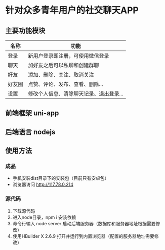 # 针对众多青年用户的社交聊天APP

## 主要功能模块

名称 | 功能
--- | ---
登录 | 新用户登录即注册，可使用微信登录
聊天 | 加好友之后可以私聊和创建群聊
好友 | 添加、删除、关注、取消关注
好友圈 | 点赞、评论、发布、查看、删除...
设置 | 修改个人信息、清除聊天记录、退出登录...

## 前端框架 uni-app

## 后端语言 nodejs

## 使用方法

### 成品

- 手机安装dist目录下的安装包（目前只有安卓包）
- 浏览器访问 http://117.78.0.214

### 源代码

1. 下载源代码
2. 进入node目录，npm i 安装依赖
3. 命令行输入 node server 启动后端服务器（数据库和服务器地址根据需要修改）
4. 使用HBuilder X 2.6.9 打开并运行到内置浏览器（配置的服务器地址需要修改）